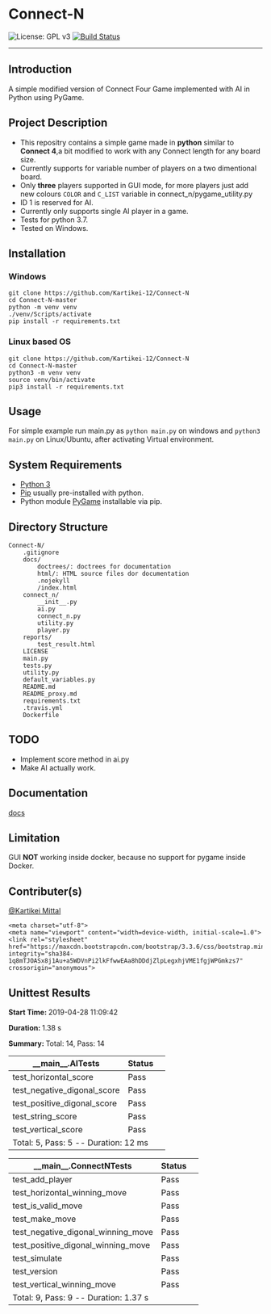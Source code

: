 # Connect-N

![License: GPL v3](https://img.shields.io/badge/License-GPLv3-blue.svg)
[![Build Status](https://travis-ci.org/Kartikei-12/Connect-N.svg?branch=master)](https://travis-ci.org/Kartikei-12/Connect-N)
<hr>

## Introduction

A simple modified version of Connect Four Game implemented with AI in Python using PyGame.

## Project Description

*  This repositry contains a simple game made in **python** similar to **Connect 4**,a bit modified to work with any Connect length for any board size.
*  Currently supports for variable number of players on a two dimentional board.
*  Only **three** players supported in GUI mode, for more players just add new colours `COLOR` and `C_LIST` variable in connect_n/pygame_utility.py
*  ID 1 is reserved for AI.
*  Currently only supports single AI player in a game.
*  Tests for python 3.7.
*  Tested on Windows.

## Installation

### Windows

    git clone https://github.com/Kartikei-12/Connect-N
    cd Connect-N-master
    python -m venv venv
    ./venv/Scripts/activate
    pip install -r requirements.txt

### Linux based OS

    git clone https://github.com/Kartikei-12/Connect-N
    cd Connect-N-master
    python3 -m venv venv
    source venv/bin/activate
    pip3 install -r requirements.txt

## Usage

For simple example run main.py as `python main.py` on windows and `python3 main.py` on Linux/Ubuntu, after activating Virtual environment. 

## System Requirements

*  [Python 3](https://www.python.org/)
*  [Pip](https://pypi.org/) usually pre-installed with python.
*  Python module [PyGame](https://pypi.org/project/pygame/) installable via pip.

## Directory Structure

    Connect-N/
        .gitignore
        docs/
            doctrees/: doctrees for documentation
            html/: HTML source files dor documentation
            .nojekyll
            /index.html
        connect_n/
            __init__.py
            ai.py
            connect_n.py
            utility.py
            player.py
        reports/
            test_result.html
        LICENSE
        main.py
        tests.py
        utility.py
        default_variables.py
        README.md
        README_proxy.md
        requirements.txt
        .travis.yml
        Dockerfile

## TODO

*  Implement score method in ai.py
*  Make AI actually work.

## Documentation

[docs](https://kartikei-12.github.io/Connect-N/html/index.html)

## Limitation

GUI **NOT** working inside docker, because no support for pygame inside Docker.

## Contributer(s)

[@Kartikei Mittal](https://github.com/Kartikei-12)



<!DOCTYPE html>
<html>
<head>
    
    <meta charset="utf-8">
    <meta name="viewport" content="width=device-width, initial-scale=1.0">
    <link rel="stylesheet" href="https://maxcdn.bootstrapcdn.com/bootstrap/3.3.6/css/bootstrap.min.css" integrity="sha384-1q8mTJOASx8j1Au+a5WDVnPi2lkFfwwEAa8hDDdjZlpLegxhjVME1fgjWPGmkzs7" crossorigin="anonymous">
</head>
<body>
    <div class="container">
        <div class="row">
            <div class="col-xs-12">
                <h2 class="text-capitalize">Unittest Results</h2>
                <p class='attribute'><strong>Start Time: </strong>2019-04-28 11:09:42</p>
                <p class='attribute'><strong>Duration: </strong>1.38 s</p>
                <p class='attribute'><strong>Summary: </strong>Total: 14, Pass: 14</p>
            </div>
        </div>
        <div class="row">
            <div class="col-xs-12 col-sm-10 col-md-10">
                <table class='table table-hover table-responsive'>
                    <thead>
                        <tr>
                            <th>__main__.AITests</th>
                            <th>Status</th>
                            <th></th>
                        </tr>
                    </thead>
                    <tbody>
                        <tr class='success'>
                            <td class="col-xs-10">test_horizontal_score</td>
                            <td class="col-xs-1">
                                <span class="label label-success" style="display:block;width:40px;">Pass</span>
                            </td>
                            <td class="col-xs-1">
                            </td>
                        </tr>
                        <tr class='success'>
                            <td class="col-xs-10">test_negative_digonal_score</td>
                            <td class="col-xs-1">
                                <span class="label label-success" style="display:block;width:40px;">Pass</span>
                            </td>
                            <td class="col-xs-1">
                            </td>
                        </tr>
                        <tr class='success'>
                            <td class="col-xs-10">test_positive_digonal_score</td>
                            <td class="col-xs-1">
                                <span class="label label-success" style="display:block;width:40px;">Pass</span>
                            </td>
                            <td class="col-xs-1">
                            </td>
                        </tr>
                        <tr class='success'>
                            <td class="col-xs-10">test_string_score</td>
                            <td class="col-xs-1">
                                <span class="label label-success" style="display:block;width:40px;">Pass</span>
                            </td>
                            <td class="col-xs-1">
                            </td>
                        </tr>
                        <tr class='success'>
                            <td class="col-xs-10">test_vertical_score</td>
                            <td class="col-xs-1">
                                <span class="label label-success" style="display:block;width:40px;">Pass</span>
                            </td>
                            <td class="col-xs-1">
                            </td>
                        </tr>
                        <tr>
                            <td colspan="3">
                                Total: 5, Pass: 5 -- Duration: 12 ms
                            </td>
                        </tr>
                    </tbody>
                </table>
            </div>
        </div>
        <div class="row">
            <div class="col-xs-12 col-sm-10 col-md-10">
                <table class='table table-hover table-responsive'>
                    <thead>
                        <tr>
                            <th>__main__.ConnectNTests</th>
                            <th>Status</th>
                            <th></th>
                        </tr>
                    </thead>
                    <tbody>
                        <tr class='success'>
                            <td class="col-xs-10">test_add_player</td>
                            <td class="col-xs-1">
                                <span class="label label-success" style="display:block;width:40px;">Pass</span>
                            </td>
                            <td class="col-xs-1">
                            </td>
                        </tr>
                        <tr class='success'>
                            <td class="col-xs-10">test_horizontal_winning_move</td>
                            <td class="col-xs-1">
                                <span class="label label-success" style="display:block;width:40px;">Pass</span>
                            </td>
                            <td class="col-xs-1">
                            </td>
                        </tr>
                        <tr class='success'>
                            <td class="col-xs-10">test_is_valid_move</td>
                            <td class="col-xs-1">
                                <span class="label label-success" style="display:block;width:40px;">Pass</span>
                            </td>
                            <td class="col-xs-1">
                            </td>
                        </tr>
                        <tr class='success'>
                            <td class="col-xs-10">test_make_move</td>
                            <td class="col-xs-1">
                                <span class="label label-success" style="display:block;width:40px;">Pass</span>
                            </td>
                            <td class="col-xs-1">
                            </td>
                        </tr>
                        <tr class='success'>
                            <td class="col-xs-10">test_negative_digonal_winning_move</td>
                            <td class="col-xs-1">
                                <span class="label label-success" style="display:block;width:40px;">Pass</span>
                            </td>
                            <td class="col-xs-1">
                            </td>
                        </tr>
                        <tr class='success'>
                            <td class="col-xs-10">test_positive_digonal_winning_move</td>
                            <td class="col-xs-1">
                                <span class="label label-success" style="display:block;width:40px;">Pass</span>
                            </td>
                            <td class="col-xs-1">
                            </td>
                        </tr>
                        <tr class='success'>
                            <td class="col-xs-10">test_simulate</td>
                            <td class="col-xs-1">
                                <span class="label label-success" style="display:block;width:40px;">Pass</span>
                            </td>
                            <td class="col-xs-1">
                            </td>
                        </tr>
                        <tr class='success'>
                            <td class="col-xs-10">test_version</td>
                            <td class="col-xs-1">
                                <span class="label label-success" style="display:block;width:40px;">Pass</span>
                            </td>
                            <td class="col-xs-1">
                            </td>
                        </tr>
                        <tr class='success'>
                            <td class="col-xs-10">test_vertical_winning_move</td>
                            <td class="col-xs-1">
                                <span class="label label-success" style="display:block;width:40px;">Pass</span>
                            </td>
                            <td class="col-xs-1">
                            </td>
                        </tr>
                        <tr>
                            <td colspan="3">
                                Total: 9, Pass: 9 -- Duration: 1.37 s
                            </td>
                        </tr>
                    </tbody>
                </table>
            </div>
        </div>
    </div></body></html>